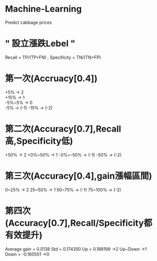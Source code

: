 # Machine-Learning
Predict cabbage prices

# " 設立漲跌Lebel "
Recall = TP/(TP+FN)  ,  Specificity = TN/(TN+FP)
# 第一次(Accruacy[0.4])              
+5%       ->   2      
+15%      ->   1      
-5%~5%    ->   0       
-5%       -> (-1)
-15%      -> (-2)
# 第二次(Accuracy[0.7],Recall高,Specificity低)
+50%      ->   2
+0%~50%   ->   1
-0%~-50%  -> (-1)
-50%      -> (-2)
# 第三次(Accuracy[0.4],gain漲幅區間)
0~25%     ->   2
25~50%    ->   1
50~75%    -> (-1)
75~100%   -> (-2)
# 第四次(Accuracy[0.7],Recall/Specificity都有效提升)
Average gain = 0.0138 
Std =  0.174350
Up = 0.188199     ->2
Up~Down           ->1
Down = -0.160501  ->0
